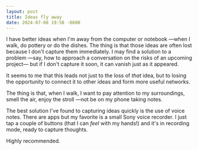 ```yaml
---
layout: post
title: Ideas fly away
date: 2024-07-08 19:58 -0600
---
```


I have better ideas when I'm away from the computer or notebook —when I walk, do pottery or do the dishes. The thing is that those ideas are often lost because I don't capture them immediately. I may find a solution to a problem —say, how to approach a conversation on the risks of an upcoming project— but if I don't capture it soon, it can vanish just as it appeared.

It seems to me that this leads not just to the loss of _that_ idea, but to losing the opportunity to connect it to other ideas and form more useful networks.

The thing is that, when I walk, I want to pay attention to my surroundings, smell the air, enjoy the stroll —not be on my phone taking notes.

The best solution I've found to capturing ideas quickly is the use of voice notes. There are apps but my favorite is a small Sony voice recorder. I just tap a couple of buttons (that I can _feel_ with my hands!) and it's in recording mode, ready to capture thoughts.

Highly recommended.
